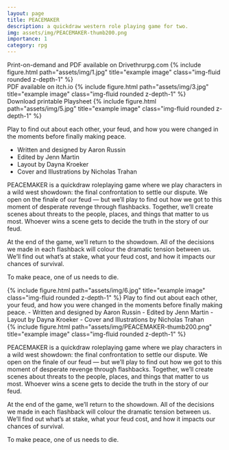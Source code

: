 ```yaml
---
layout: page
title: PEACEMAKER
description: a quickdraw western role playing game for two.
img: assets/img/PEACEMAKER-thumb200.png
importance: 1
category: rpg
---
```


<div class="row">
    <div class="col-sm mt-3 mt-md-0">
        Print-on-demand and PDF available on Drivethrurpg.com
        {% include figure.html path="assets/img/1.jpg" title="example image" class="img-fluid rounded z-depth-1" %}
    </div>
    <div class="col-sm mt-3 mt-md-0">
        PDF available on itch.io
        {% include figure.html path="assets/img/3.jpg" title="example image" class="img-fluid rounded z-depth-1" %}
    </div>
    <div class="col-sm mt-3 mt-md-0">
        Download printable Playsheet
        {% include figure.html path="assets/img/5.jpg" title="example image" class="img-fluid rounded z-depth-1" %}
    </div>
</div>

Play to find out about each other, your feud, and how you were changed in the moments before finally making peace.

- Written and designed by Aaron Russin
- Edited by Jenn Martin
- Layout by Dayna Kroeker
- Cover and Illustrations by Nicholas Trahan

PEACEMAKER is a quickdraw roleplaying game where we play characters in a wild west showdown: the final confrontation to settle our dispute. We open on the finale of our feud — but we’ll play to find out how we got to this moment of desperate revenge through flashbacks. Together, we’ll create scenes about threats to the people, places, and things that matter to us most. Whoever wins a scene gets to decide the truth in the story of our feud.

At the end of the game, we’ll return to the showdown. All of the decisions we made in each flashback will colour the dramatic tension between us. We’ll find out what’s at stake, what your feud cost, and how it impacts our chances of survival.

To make peace, one of us needs to die.

<div class="row justify-content-sm-center">
    <div class="col-sm-8 mt-3 mt-md-0">
        {% include figure.html path="assets/img/6.jpg" title="example image" class="img-fluid rounded z-depth-1" %}
        Play to find out about each other, your feud, and how you were changed in the moments before finally making peace.
        - Written and designed by Aaron Russin
        - Edited by Jenn Martin
        - Layout by Dayna Kroeker
        - Cover and Illustrations by Nicholas Trahan
    </div>
    <div class="col-sm-4 mt-3 mt-md-0">
        {% include figure.html path="assets/img/PEACEMAKER-thumb200.png" title="example image" class="img-fluid rounded z-depth-1" %}
    </div>
</div>

PEACEMAKER is a quickdraw roleplaying game where we play characters in a wild west showdown: the final confrontation to settle our dispute. We open on the finale of our feud — but we’ll play to find out how we got to this moment of desperate revenge through flashbacks. Together, we’ll create scenes about threats to the people, places, and things that matter to us most. Whoever wins a scene gets to decide the truth in the story of our feud.

At the end of the game, we’ll return to the showdown. All of the decisions we made in each flashback will colour the dramatic tension between us. We’ll find out what’s at stake, what your feud cost, and how it impacts our chances of survival.

To make peace, one of us needs to die.
